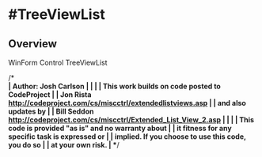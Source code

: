 # #TreeViewList

## Overview


WinForm Control TreeViewList  

/***************************************************************************\
|  Author:  Josh Carlson                                                    |
|                                                                           |
|  This work builds on code posted to CodeProject                           |
|  Jon Rista http://codeproject.com/cs/miscctrl/extendedlistviews.asp       |
|  and also updates by                                                      |
|  Bill Seddon http://codeproject.com/cs/miscctrl/Extended_List_View_2.asp  |
|                                                                           |
|  This code is provided "as is" and no warranty about                      |
|  it fitness for any specific task is expressed or                         |
|  implied.  If you choose to use this code, you do so                      |
|  at your own risk.                                                        |
\***************************************************************************/
